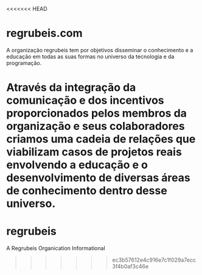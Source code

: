 <<<<<<< HEAD
# regrubeis.com
A organização regrubeis tem por objetivos disseminar o conhecimento e a educação em todas as suas formas no universo da tecnologia e da programação. 

Através da integração da comunicação e dos incentivos proporcionados pelos membros da organização e seus colaboradores criamos uma cadeia de relações que viabilizam casos de projetos reais envolvendo a educação e o desenvolvimento de diversas áreas de conhecimento dentro desse universo.
=======
# regrubeis
A Regrubeis Organication Informational
>>>>>>> ec3b57612e4c916e7c1f029a7ecc3f4b0af3c46e

